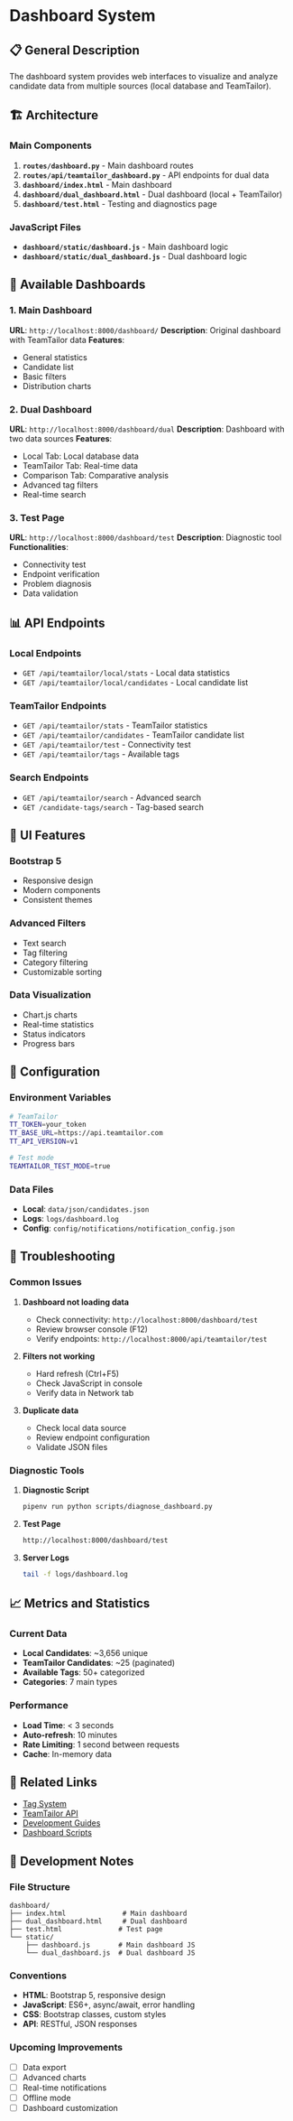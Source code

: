 # Dashboard System

## 📋 General Description

The dashboard system provides web interfaces to visualize and analyze
candidate data from multiple sources (local database and TeamTailor).

## 🏗️ Architecture

### Main Components

1. **`routes/dashboard.py`** - Main dashboard routes
2. **`routes/api/teamtailor_dashboard.py`** - API endpoints for dual data
3. **`dashboard/index.html`** - Main dashboard
4. **`dashboard/dual_dashboard.html`** - Dual dashboard (local + TeamTailor)
5. **`dashboard/test.html`** - Testing and diagnostics page

### JavaScript Files

- **`dashboard/static/dashboard.js`** - Main dashboard logic
- **`dashboard/static/dual_dashboard.js`** - Dual dashboard logic

## 🚀 Available Dashboards

### 1. Main Dashboard

**URL**: `http://localhost:8000/dashboard/`
**Description**: Original dashboard with TeamTailor data
**Features**:

- General statistics
- Candidate list
- Basic filters
- Distribution charts

### 2. Dual Dashboard

**URL**: `http://localhost:8000/dashboard/dual`
**Description**: Dashboard with two data sources
**Features**:

- Local Tab: Local database data
- TeamTailor Tab: Real-time data
- Comparison Tab: Comparative analysis
- Advanced tag filters
- Real-time search

### 3. Test Page

**URL**: `http://localhost:8000/dashboard/test`
**Description**: Diagnostic tool
**Functionalities**:

- Connectivity test
- Endpoint verification
- Problem diagnosis
- Data validation

## 📊 API Endpoints

### Local Endpoints

- `GET /api/teamtailor/local/stats` - Local data statistics
- `GET /api/teamtailor/local/candidates` - Local candidate list

### TeamTailor Endpoints

- `GET /api/teamtailor/stats` - TeamTailor statistics
- `GET /api/teamtailor/candidates` - TeamTailor candidate list
- `GET /api/teamtailor/test` - Connectivity test
- `GET /api/teamtailor/tags` - Available tags

### Search Endpoints

- `GET /api/teamtailor/search` - Advanced search
- `GET /candidate-tags/search` - Tag-based search

## 🎨 UI Features

### Bootstrap 5

- Responsive design
- Modern components
- Consistent themes

### Advanced Filters

- Text search
- Tag filtering
- Category filtering
- Customizable sorting

### Data Visualization

- Chart.js charts
- Real-time statistics
- Status indicators
- Progress bars

## 🔧 Configuration

### Environment Variables

```bash
# TeamTailor
TT_TOKEN=your_token
TT_BASE_URL=https://api.teamtailor.com
TT_API_VERSION=v1

# Test mode
TEAMTAILOR_TEST_MODE=true
```

### Data Files

- **Local**: `data/json/candidates.json`
- **Logs**: `logs/dashboard.log`
- **Config**: `config/notifications/notification_config.json`

## 🚨 Troubleshooting

### Common Issues

1. **Dashboard not loading data**

   - Check connectivity: `http://localhost:8000/dashboard/test`
   - Review browser console (F12)
   - Verify endpoints: `http://localhost:8000/api/teamtailor/test`

2. **Filters not working**

   - Hard refresh (Ctrl+F5)
   - Check JavaScript in console
   - Verify data in Network tab

3. **Duplicate data**
   - Check local data source
   - Review endpoint configuration
   - Validate JSON files

### Diagnostic Tools

1. **Diagnostic Script**

   ```bash
   pipenv run python scripts/diagnose_dashboard.py
   ```

2. **Test Page**

   ```bash
   http://localhost:8000/dashboard/test
   ```

3. **Server Logs**

   ```bash
   tail -f logs/dashboard.log
   ```

## 📈 Metrics and Statistics

### Current Data

- **Local Candidates**: ~3,656 unique
- **TeamTailor Candidates**: ~25 (paginated)
- **Available Tags**: 50+ categorized
- **Categories**: 7 main types

### Performance

- **Load Time**: < 3 seconds
- **Auto-refresh**: 10 minutes
- **Rate Limiting**: 1 second between requests
- **Cache**: In-memory data

## 🔗 Related Links

- [Tag System](../tag-system/README.md)
- [TeamTailor API](../../api/TEAMTAILOR_API_ENDPOINTS.md)
- [Development Guides](../../development/README.md)
- [Dashboard Scripts](../../scripts/dashboard/README.md)

## 📝 Development Notes

### File Structure

```
dashboard/
├── index.html              # Main dashboard
├── dual_dashboard.html     # Dual dashboard
├── test.html              # Test page
└── static/
    ├── dashboard.js       # Main dashboard JS
    └── dual_dashboard.js  # Dual dashboard JS
```

### Conventions

- **HTML**: Bootstrap 5, responsive design
- **JavaScript**: ES6+, async/await, error handling
- **CSS**: Bootstrap classes, custom styles
- **API**: RESTful, JSON responses

### Upcoming Improvements

- [ ] Data export
- [ ] Advanced charts
- [ ] Real-time notifications
- [ ] Offline mode
- [ ] Dashboard customization
